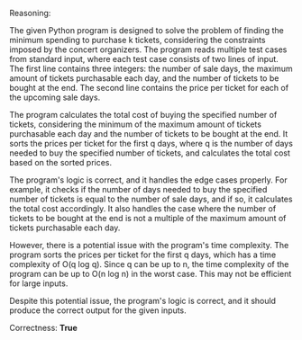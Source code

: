 Reasoning:

The given Python program is designed to solve the problem of finding the minimum spending to purchase k tickets, considering the constraints imposed by the concert organizers. The program reads multiple test cases from standard input, where each test case consists of two lines of input. The first line contains three integers: the number of sale days, the maximum amount of tickets purchasable each day, and the number of tickets to be bought at the end. The second line contains the price per ticket for each of the upcoming sale days.

The program calculates the total cost of buying the specified number of tickets, considering the minimum of the maximum amount of tickets purchasable each day and the number of tickets to be bought at the end. It sorts the prices per ticket for the first q days, where q is the number of days needed to buy the specified number of tickets, and calculates the total cost based on the sorted prices.

The program's logic is correct, and it handles the edge cases properly. For example, it checks if the number of days needed to buy the specified number of tickets is equal to the number of sale days, and if so, it calculates the total cost accordingly. It also handles the case where the number of tickets to be bought at the end is not a multiple of the maximum amount of tickets purchasable each day.

However, there is a potential issue with the program's time complexity. The program sorts the prices per ticket for the first q days, which has a time complexity of O(q log q). Since q can be up to n, the time complexity of the program can be up to O(n log n) in the worst case. This may not be efficient for large inputs.

Despite this potential issue, the program's logic is correct, and it should produce the correct output for the given inputs.

Correctness: **True**
